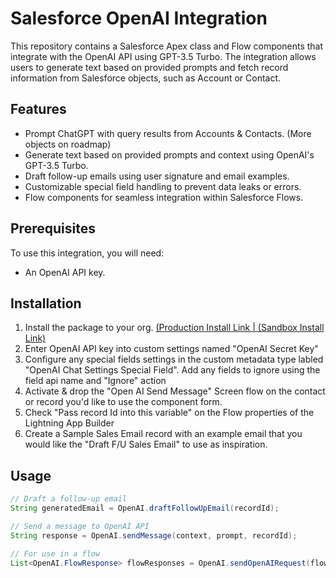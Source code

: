# Salesforce OpenAI Integration

This repository contains a Salesforce Apex class and Flow components that integrate with the OpenAI API using GPT-3.5 Turbo. The integration allows users to generate text based on provided prompts and fetch record information from Salesforce objects, such as Account or Contact.

## Features

- Prompt ChatGPT with query results from Accounts & Contacts. (More objects on roadmap)
- Generate text based on provided prompts and context using OpenAI's GPT-3.5 Turbo.
- Draft follow-up emails using user signature and email examples.
- Customizable special field handling to prevent data leaks or errors.
- Flow components for seamless integration within Salesforce Flows.

## Prerequisites

To use this integration, you will need:

- An OpenAI API key.

## Installation

1. Install the package to your org. <a href="https://login.salesforce.com/packaging/installPackage.apexp?p0=04tEm0000001y6z">(Production Install Link | </a> <a href="https://test.salesforce.com/packaging/installPackage.apexp?p0=04tEm0000001y6z">(Sandbox Install Link)</a> 
2. Enter OpenAI API key into custom settings named "OpenAI Secret Key"
4. Configure any special fields settings in the custom metadata type labled "OpenAI Chat Settings Special Field". Add any fields to ignore using the field api name and "Ignore" action
5. Activate & drop the "Open AI Send Message" Screen flow on the contact or record you'd like to use the component form.
6. Check "Pass record Id into this variable" on the Flow properties of the Lightning App Builder
7. Create a Sample Sales Email record with an example email that you would like the "Draft F/U Sales Email" to use as inspiration.

## Usage

```java
// Draft a follow-up email
String generatedEmail = OpenAI.draftFollowUpEmail(recordId);

// Send a message to OpenAI API
String response = OpenAI.sendMessage(context, prompt, recordId);

// For use in a flow
List<OpenAI.FlowResponse> flowResponses = OpenAI.sendOpenAIRequest(flowInputs);
